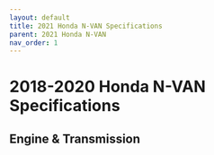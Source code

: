 ```yaml
---
layout: default
title: 2021 Honda N-VAN Specifications
parent: 2021 Honda N-VAN
nav_order: 1
---
```

# 2018-2020 Honda N-VAN Specifications

## Engine & Transmission


